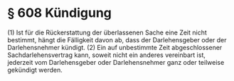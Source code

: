 # § 608 Kündigung
(1) Ist für die Rückerstattung der überlassenen Sache eine Zeit nicht bestimmt, hängt die Fälligkeit davon ab, dass der Darlehensgeber oder der Darlehensnehmer kündigt.
(2) Ein auf unbestimmte Zeit abgeschlossener Sachdarlehensvertrag kann, soweit nicht ein anderes vereinbart ist, jederzeit vom Darlehensgeber oder Darlehensnehmer ganz oder teilweise gekündigt werden.